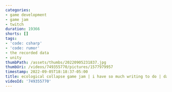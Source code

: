 ```yaml
---
categories:
- game development
- game jam
- twitch
duration: 19366
shorts: []
tags:
- 'code: csharp'
- 'code: rumor'
- the recorded data
- unity
thumbPath: /assets/thumbs/20220905231837.jpg
thumbUri: /videos/749355770/pictures/1577979957
timestamp: 2022-09-05T18:18:37-05:00
title: ecological collapse game jam | i have so much writing to do | day 4
videoId: '749355770'
---
```

